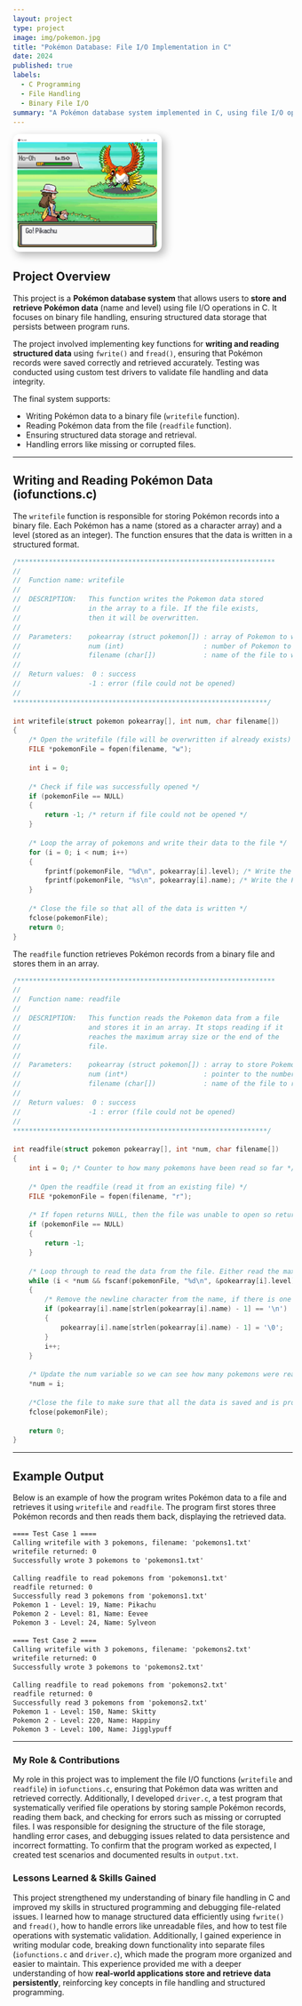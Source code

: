 ```yaml
---
layout: project
type: project
image: img/pokemon.jpg
title: "Pokémon Database: File I/O Implementation in C"
date: 2024
published: true
labels:
  - C Programming
  - File Handling
  - Binary File I/O
summary: "A Pokémon database system implemented in C, using file I/O operations for structured data storage. ICS 212"
---
```


<img class="img-fluid" src="../img/pikachu.webp" style="max-width: 50%; 
                border-radius: 12px; 
                padding: 8px; 
                background-color: white; 
                box-shadow: 6px 6px 15px rgba(0, 0, 0, 0.3);">
                
## Project Overview  
This project is a **Pokémon database system** that allows users to **store and retrieve Pokémon data** (name and level) using file I/O operations in C. It focuses on binary file handling, ensuring structured data storage that persists between program runs.  

The project involved implementing key functions for **writing and reading structured data** using `fwrite()` and `fread()`, ensuring that Pokémon records were saved correctly and retrieved accurately. Testing was conducted using custom test drivers to validate file handling and data integrity.

The final system supports:  
- Writing Pokémon data to a binary file (`writefile` function).  
- Reading Pokémon data from the file (`readfile` function).  
- Ensuring structured data storage and retrieval.  
- Handling errors like missing or corrupted files.  

---

##  **Writing and Reading Pokémon Data (iofunctions.c)**

The `writefile` function is responsible for storing Pokémon records into a binary file. Each Pokémon has a name (stored as a character array) and a level (stored as an integer). The function ensures that the data is written in a structured format.

```c
/*****************************************************************
//
//  Function name: writefile
//
//  DESCRIPTION:   This function writes the Pokemon data stored 
//                 in the array to a file. If the file exists, 
//                 then it will be overwritten.
//
//  Parameters:    pokearray (struct pokemon[]) : array of Pokemon to write
//                 num (int)                    : number of Pokemon to write
//                 filename (char[])            : name of the file to write to
//
//  Return values:  0 : success
//                 -1 : error (file could not be opened)
//
****************************************************************/

int writefile(struct pokemon pokearray[], int num, char filename[])
{  
    /* Open the writefile (file will be overwritten if already exists) */
    FILE *pokemonFile = fopen(filename, "w");
    
    int i = 0;

    /* Check if file was successfully opened */
    if (pokemonFile == NULL) 
    {
        return -1; /* return if file could not be opened */
    }
    
    /* Loop the array of pokemons and write their data to the file */
    for (i = 0; i < num; i++) 
    {
        fprintf(pokemonFile, "%d\n", pokearray[i].level); /* Write the Pokemon's level */
        fprintf(pokemonFile, "%s\n", pokearray[i].name); /* Write the Pokemon's name */
    }
    
    /* Close the file so that all of the data is written */
    fclose(pokemonFile);
    return 0;
}

```
The `readfile` function retrieves Pokémon records from a binary file and stores them in an array.

```c
/*****************************************************************
//
//  Function name: readfile
//
//  DESCRIPTION:   This function reads the Pokemon data from a file
//                 and stores it in an array. It stops reading if it 
//                 reaches the maximum array size or the end of the 
//                 file. 
//
//  Parameters:    pokearray (struct pokemon[]) : array to store Pokemon data
//                 num (int*)                   : pointer to the number of Pokemon
//                 filename (char[])            : name of the file to read from
//
//  Return values:  0 : success
//                 -1 : error (file could not be opened)
//
****************************************************************/

int readfile(struct pokemon pokearray[], int *num, char filename[])
{
    int i = 0; /* Counter to how many pokemons have been read so far */

    /* Open the readfile (read it from an existing file) */
    FILE *pokemonFile = fopen(filename, "r");

    /* If fopen returns NULL, then the file was unable to open so return -1 */
    if (pokemonFile == NULL) 
    {
        return -1;
    }

    /* Loop through to read the data from the file. Either read the max number of pokemons or until it reaches the end of the file */
    while (i < *num && fscanf(pokemonFile, "%d\n", &pokearray[i].level) != EOF && fgets(pokearray[i].name, sizeof(pokearray[i].name), pokemonFile) != NULL) 
    {
        /* Remove the newline character from the name, if there is one */
        if (pokearray[i].name[strlen(pokearray[i].name) - 1] == '\n')
        {
            pokearray[i].name[strlen(pokearray[i].name) - 1] = '\0';
        }
        i++;
    }
    
    /* Update the num variable so we can see how many pokemons were read */
    *num = i;
    
    /*Close the file to make sure that all the data is saved and is properly closed */
    fclose(pokemonFile);

    return 0;
}
```
---
##  **Example Output**

Below is an example of how the program writes Pokémon data to a file and retrieves it using `writefile` and `readfile`. The program first stores three Pokémon records and then reads them back, displaying the retrieved data.

```
==== Test Case 1 ====
Calling writefile with 3 pokemons, filename: 'pokemons1.txt'
writefile returned: 0
Successfully wrote 3 pokemons to 'pokemons1.txt'

Calling readfile to read pokemons from 'pokemons1.txt'
readfile returned: 0
Successfully read 3 pokemons from 'pokemons1.txt'
Pokemon 1 - Level: 19, Name: Pikachu
Pokemon 2 - Level: 81, Name: Eevee
Pokemon 3 - Level: 24, Name: Sylveon

==== Test Case 2 ====
Calling writefile with 3 pokemons, filename: 'pokemons2.txt'
writefile returned: 0
Successfully wrote 3 pokemons to 'pokemons2.txt'

Calling readfile to read pokemons from 'pokemons2.txt'
readfile returned: 0
Successfully read 3 pokemons from 'pokemons2.txt'
Pokemon 1 - Level: 150, Name: Skitty
Pokemon 2 - Level: 220, Name: Happiny
Pokemon 3 - Level: 100, Name: Jigglypuff
```
---
###  **My Role & Contributions**
My role in this project was to implement the file I/O functions (`writefile` and `readfile`) in `iofunctions.c`, ensuring that Pokémon data was written and retrieved correctly. Additionally, I developed `driver.c`, a test program that systematically verified file operations by storing sample Pokémon records, reading them back, and checking for errors such as missing or corrupted files. I was responsible for designing the structure of the file storage, handling error cases, and debugging issues related to data persistence and incorrect formatting. To confirm that the program worked as expected, I created test scenarios and documented results in `output.txt`.  

###  **Lessons Learned & Skills Gained**
This project strengthened my understanding of binary file handling in C and improved my skills in structured programming and debugging file-related issues. I learned how to manage structured data efficiently using `fwrite()` and `fread()`, how to handle errors like unreadable files, and how to test file operations with systematic validation. Additionally, I gained experience in writing modular code, breaking down functionality into separate files (`iofunctions.c` and `driver.c`), which made the program more organized and easier to maintain. This experience provided me with a deeper understanding of how **real-world applications store and retrieve data persistently**, reinforcing key concepts in file handling and structured programming.
